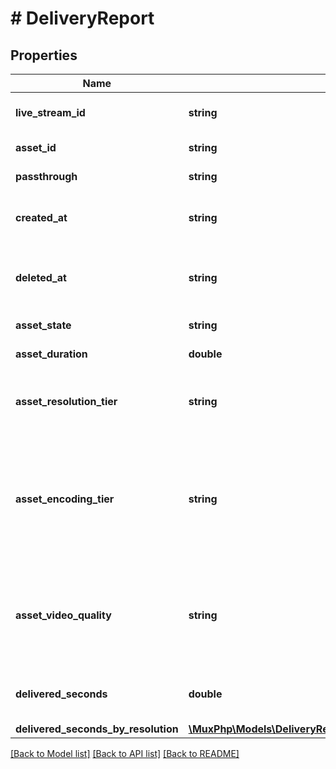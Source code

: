 # # DeliveryReport

## Properties

Name | Type | Description | Notes
------------ | ------------- | ------------- | -------------
**live_stream_id** | **string** | Unique identifier for the live stream that created the asset. | [optional]
**asset_id** | **string** | Unique identifier for the asset. | [optional]
**passthrough** | **string** | The &#x60;passthrough&#x60; value for the asset. | [optional]
**created_at** | **string** | Time at which the asset was created. Measured in seconds since the Unix epoch. | [optional]
**deleted_at** | **string** | If exists, time at which the asset was deleted. Measured in seconds since the Unix epoch. | [optional]
**asset_state** | **string** | The state of the asset. | [optional]
**asset_duration** | **double** | The duration of the asset in seconds. | [optional]
**asset_resolution_tier** | **string** | The resolution tier that the asset was ingested at, affecting billing for ingest &amp; storage | [optional]
**asset_encoding_tier** | **string** | This field is deprecated. Please use &#x60;asset_video_quality&#x60; instead. The encoding tier that the asset was ingested at. [See the video quality guide for more details.](https://docs.mux.com/guides/use-encoding-tiers) | [optional]
**asset_video_quality** | **string** | The video quality that the asset was ingested at. This field replaces &#x60;asset_encoding_tier&#x60;. [See the video quality guide for more details.](https://docs.mux.com/guides/use-encoding-tiers) | [optional]
**delivered_seconds** | **double** | Total number of delivered seconds during this time window. | [optional]
**delivered_seconds_by_resolution** | [**\MuxPhp\Models\DeliveryReportDeliveredSecondsByResolution**](DeliveryReportDeliveredSecondsByResolution.md) |  | [optional]

[[Back to Model list]](../../README.md#models) [[Back to API list]](../../README.md#endpoints) [[Back to README]](../../README.md)
